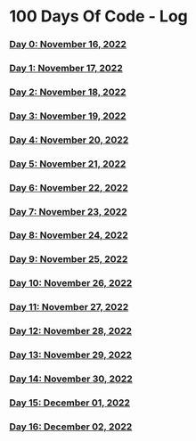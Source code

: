 # 100 Days Of Code - Log

### [Day 0: November 16, 2022](/Day%200/Day0.md)
<!--##### (comment)-->

### [Day 1: November 17, 2022](/Day%201/Day1.md)
<!--##### (comment)-->

### [Day 2: November 18, 2022](/Day%202/Day2.md)
<!--##### (comment)-->

### [Day 3: November 19, 2022](/Day%203/Day3.md)
<!--##### (comment)-->

### [Day 4: November 20, 2022](/Day%204/Day4.md)
<!--##### (comment)-->

### [Day 5: November 21, 2022](/Day%205/Day5.md)
<!--##### (comment)-->

### [Day 6: November 22, 2022](/Day%206/Day6.md)
<!--##### (comment)-->

### [Day 7: November 23, 2022](/Day%207/Day7.md)
<!--##### (comment)-->

### [Day 8: November 24, 2022](/Day%208/Day8.md)
<!--##### (comment)-->

### [Day 9: November 25, 2022](/Day%209/Day9.md)
<!--##### (comment)-->

### [Day 10: November 26, 2022](/Day%2010/Day10.md)
<!--##### (comment)-->

### [Day 11: November 27, 2022](/Day%2011/Day11)
<!--##### (comment)-->

### [Day 12: November 28, 2022](/Day%2012/Day12.md)
<!--##### (comment)-->

### [Day 13: November 29, 2022](/Day%2013/Day13.md)
<!--##### (comment)-->

### [Day 14: November 30, 2022](/Day%2014/Day14.md)
<!--##### (comment)-->

### [Day 15: December 01, 2022](/Day%2015/Day15.md)
<!--##### (comment)-->

### [Day 16: December 02, 2022](/Day%2016/Day16.md)
<!--##### (comment)-->